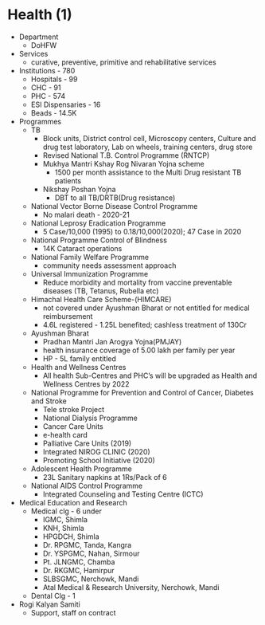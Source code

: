 # Health (1)
* Department
	* DoHFW
* Services
	* curative, preventive, primitive and rehabilitative services
* Institutions - 780
	* Hospitals - 99
	* CHC - 91
	* PHC - 574
	* ESI Dispensaries - 16
	* Beads - 14.5K
* Programmes
	* TB
		* Block units, District control cell, Microscopy centers, Culture and drug test laboratory, Lab on wheels, training centers, drug store
		* Revised National T.B. Control Programme (RNTCP)
		* Mukhya Mantri Kshay Rog Nivaran Yojna scheme
			* 1500 per month assistance to the Multi Drug resistant TB patients
		* Nikshay Poshan Yojna
			* DBT to all TB/DRTB(Drug resistance)
	* National Vector Borne Disease Control Programme
		* No malari death - 2020-21
	* National Leprosy Eradication Programme
		* 5 Case/10,000 (1995) to 0.18/10,000(2020); 47 Case in 2020
	* National Programme Control of Blindness
		* 14K Cataract operations
	* National	Family Welfare Programme
		* community needs assessment approach
	* Universal Immunization Programme
		* Reduce morbidity and mortality from vaccine preventable diseases (TB, Tetanus, Rubella etc)
	* Himachal Health Care Scheme-(HIMCARE)
		*  not covered under Ayushman Bharat or not entitled for medical reimbursement
		* 4.6L registered - 1.25L benefited; cashless treatment of 130Cr
	* Ayushman Bharat
		* Pradhan Mantri Jan Arogya Yojna(PMJAY)
		* health insurance coverage of 5.00 lakh per family per year
		* HP - 5L family entitled
	* Health and Wellness Centres
		* All health Sub-Centres and PHC’s will be upgraded as Health and Wellness Centres by 2022
	* National Programme for Prevention and Control of Cancer, Diabetes and Stroke
		* Tele stroke Project
		* National Dialysis Programme
		* Cancer Care Units
		* e-health card
		* Palliative Care Units (2019)
		* Integrated NIROG CLINIC (2020)
		* Promoting School Initiative (2020)
	* Adolescent Health Programme
		* 23L Sanitary napkins at 1Rs/Pack of 6
	* National AIDS Control Programme
		* Integrated Counseling and Testing Centre (ICTC)
* Medical Education and Research
	* Medical clg - 6 under
		* IGMC, Shimla
		* KNH, Shimla
		* HPGDCH, Shimla
		* Dr. RPGMC, Tanda, Kangra
		* Dr. YSPGMC, Nahan, Sirmour
		* Pt. JLNGMC, Chamba
		* Dr. RKGMC, Hamirpur
		* SLBSGMC, Nerchowk, Mandi
		* Atal Medical & Research University, Nerchowk, Mandi
	* Dental Clg - 1
* Rogi Kalyan Samiti
	* Support, staff on contract